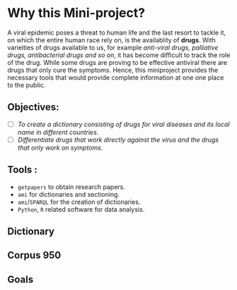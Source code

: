 # Why this Mini-project?
A viral epidemic poses a threat to human life and the last resort to tackle it, on which the entire human race rely on, is the availablity of **drugs**. With varieities of drugs available to us, for example *anti-viral drugs, palliative drugs, antibacterial drugs and so on*, it has become difficult to track the role of the drug. While some drugs are proving to be effective antiviral there are drugs that only cure the symptoms. Hence, this miniproject provides the necessary tools that would provide complete information at one one place to the public.
## Objectives:
-[ ] *To create a dictionary consisting of drugs for viral diseases and its local name in different countries.*
-[ ] *Differentiate drugs that work directly against the virus and the drugs that only work on symptoms.*

## Tools :
- `getpapers` to obtain research papers.
- `ami` for dictionaries and sectioning.
- `ami`/`SPARQL` for the creation of dictionaries.
- `Python`, `R` related software for data analysis.

## Dictionary
## Corpus 950
## Goals
